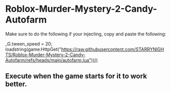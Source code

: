 # Roblox-Murder-Mystery-2-Candy-Autofarm

Make sure to do the following if your injecting, copy and paste the following:

_G.tween_speed = 20;
loadstring(game:HttpGet("https://raw.githubusercontent.com/STARRYNlGHTS/Roblox-Murder-Mystery-2-Candy-Autofarm/refs/heads/main/autofarm.lua"))()

## Execute when the game starts for it to work better.
